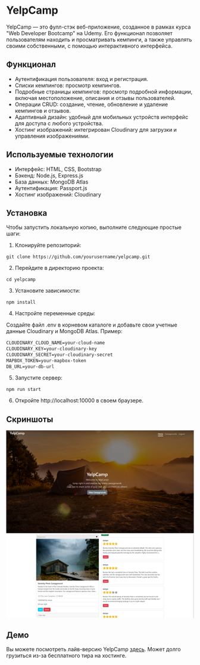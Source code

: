 # YelpCamp
YelpCamp — это фулл-стэк веб-приложение, созданное в рамках курса "Web Developer Bootcamp" на Udemy. Его функционал позволяет пользователям находить и просматривать кемпинги, а также управлять своими собственными, с помощью интерактивного интерфейса.

## Функционал
- Аутентификация пользователя: вход и регистрация.
- Списки кемпингов: просмотр кемпингов.
- Подробные страницы кемпингов: просмотр подробной информации, включая местоположение, описания и отзывы пользователей.
- Операции CRUD: создание, чтение, обновление и удаление кемпингов и отзывов.
- Адаптивный дизайн: удобный для мобильных устройств интерфейс для доступа с любого устройства.
- Хостинг изображений: интегрирован Cloudinary для загрузки и управления изображениями.

## Используемые технологии
- Интерфейс: HTML, CSS, Bootstrap
- Бэкенд: Node.js, Express.js
- База данных: MongoDB Atlas
- Аутентификация: Passport.js
- Хостинг изображений: Cloudinary

## Установка
Чтобы запустить локальную копию, выполните следующие простые шаги:

1. Клонируйте репозиторий:

```
git clone https://github.com/yourusername/yelpcamp.git
```
2. Перейдите в директорию проекта:

```
cd yelpcamp
```

3. Установите зависимости:

```
npm install
```

4. Настройте переменные среды:

Создайте файл .env в корневом каталоге и добавьте свои учетные данные Cloudinary и MongoDB Atlas.
Пример:
```
CLOUDINARY_CLOUD_NAME=your-cloud-name
CLOUDINARY_KEY=your-cloudinary-key
CLOUDINARY_SECRET=your-cloudinary-secret
MAPBOX_TOKEN=your-mapbox-token
DB_URL=your-db-url
```

5. Запустите сервер:

```
npm run start
```

6. Откройте http://localhost:10000 в своем браузере.

## Скриншоты
![Image of main page](/assets/main_page.png)
![Image of index page](/assets/browse.png)

## Демо
Вы можете посмотреть лайв-версию YelpCamp [здесь](https://yelpcamp-zbdm.onrender.com/). Может долго грузиться из-за бесплатного тира на хостинге.
